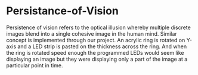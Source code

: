 # Persistance-of-Vision
Persistence of vision refers to the optical illusion whereby multiple discrete images blend into a single cohesive image in the human mind. Similar concept is implemented through our project. An acrylic ring is rotated on Y-axis and a LED strip is pasted on the thickness across the ring. And when the ring is rotated speed enough the programmed LEDs would seem like displaying an image but they were displaying only a part of the image at a particular point in time.

